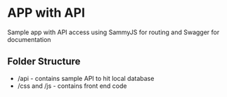 # APP with API

Sample app with API access using SammyJS for routing and Swagger for documentation

## Folder Structure

- /api - contains sample API to hit local database
- /css and /js - contains front end code


